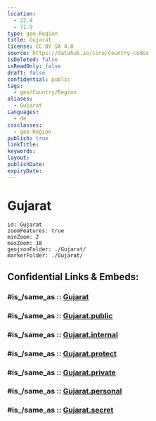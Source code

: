 ```yaml
---
location:
  - 22.4
  - 71.9
type: geo-Region
title: Gujarat
license: CC BY-SA 4.0
source: https://datahub.io/core/country-codes
isDeleted: false
isReadOnly: false
draft: false
confidential: public
tags:
  - geo/Country/Region
aliases:
  - Gujarat
Languages:
  - de
cssclasses:
  - geo-Region
publish: true
linkTitle:
keywords:
layout:
publishDate:
expiryDate:
---
```


# Gujarat

```leaflet
id: Gujarat
zoomFeatures: true 
minZoom: 2 
maxZoom: 18
geojsonFolder: ./Gujarat/
markerFolder: ./Gujarat/
```


## Confidential Links & Embeds: 

### #is_/same_as :: [Gujarat](/_Standards/Earth/Continent/Asia/Asia~South/India/States~India/Gujarat.md) 

### #is_/same_as :: [Gujarat.public](/_public/Earth/Continent/Asia/Asia~South/India/States~India/Gujarat.public.md) 

### #is_/same_as :: [Gujarat.internal](/_internal/Earth/Continent/Asia/Asia~South/India/States~India/Gujarat.internal.md) 

### #is_/same_as :: [Gujarat.protect](/_protect/Earth/Continent/Asia/Asia~South/India/States~India/Gujarat.protect.md) 

### #is_/same_as :: [Gujarat.private](/_private/Earth/Continent/Asia/Asia~South/India/States~India/Gujarat.private.md) 

### #is_/same_as :: [Gujarat.personal](/_personal/Earth/Continent/Asia/Asia~South/India/States~India/Gujarat.personal.md) 

### #is_/same_as :: [Gujarat.secret](/_secret/Earth/Continent/Asia/Asia~South/India/States~India/Gujarat.secret.md)

